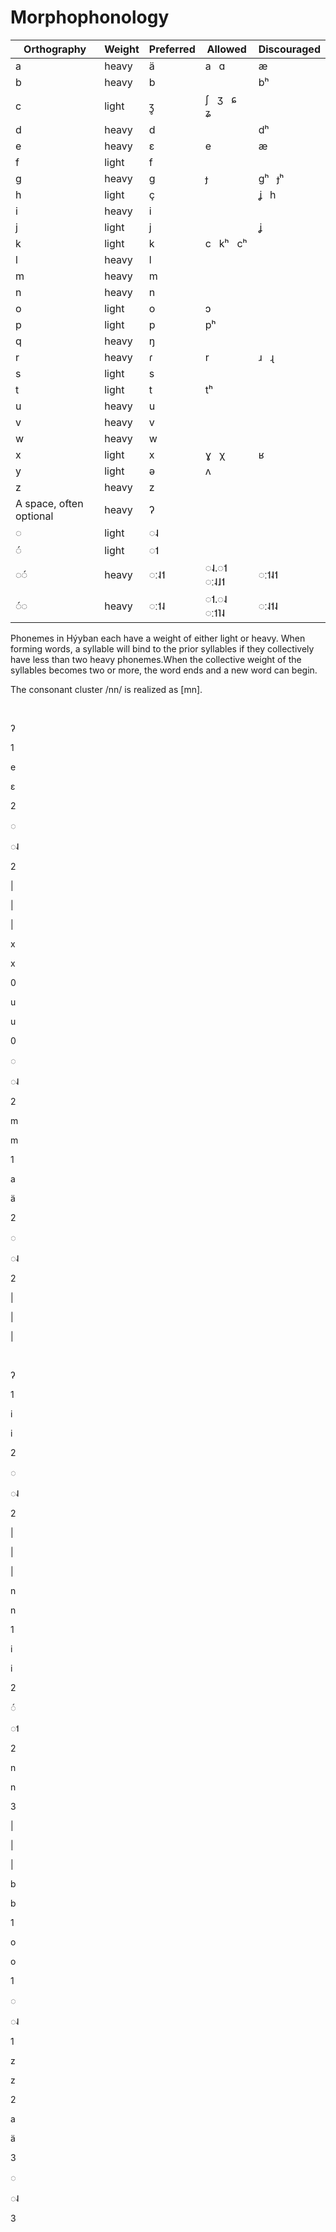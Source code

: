 # Morphophonology

| Orthography | Weight | Preferred | Allowed | Discouraged |
| ----------- | ------ | --------- | --------------- | ----------- |
| a | heavy | ä | a &nbsp; ɑ | æ | 
| b | heavy | b | &nbsp;  | bʰ | 
| c | light | ʒ̥ | ʃ &nbsp; ʒ &nbsp; ɕ &nbsp; ʑ | &nbsp;  | 
| d | heavy | d | &nbsp;  | dʰ | 
| e | heavy | ɛ | e | æ | 
| f | light | f | &nbsp;  | &nbsp;  | 
| g | heavy | g | ɟ | gʰ &nbsp; ɟʰ | 
| h | light | ç | &nbsp;  | ʝ &nbsp; h | 
| i | heavy | i | &nbsp;  | &nbsp;  | 
| j | light | j | &nbsp;  | ʝ | 
| k | light | k | c &nbsp; kʰ &nbsp; cʰ | &nbsp;  | 
| l | heavy | l | &nbsp;  | &nbsp;  | 
| m | heavy | m | &nbsp;  | &nbsp;  | 
| n | heavy | n | &nbsp;  | &nbsp;  | 
| o | light | o | ɔ | &nbsp;  | 
| p | light | p | pʰ | &nbsp;  | 
| q | heavy | ŋ | &nbsp;  | &nbsp;  | 
| r | heavy | ɾ | r | ɹ &nbsp; ɻ | 
| s | light | s | &nbsp;  | &nbsp;  | 
| t | light | t | tʰ | &nbsp;  | 
| u | heavy | u | &nbsp;  | &nbsp;  | 
| v | heavy | v | &nbsp;  | &nbsp;  | 
| w | heavy | w | &nbsp;  | &nbsp;  | 
| x | light | x | ɣ &nbsp; χ | ʁ | 
| y | light | ə | ʌ | &nbsp;  | 
| z | heavy | z | &nbsp;  | &nbsp;  | 
| A space, often optional | heavy | ʔ | &nbsp;  | &nbsp;  | 
| ◌ | light | ◌˨ | &nbsp;  | &nbsp;  | 
| ◌́ | light | ◌˦ | &nbsp;  | &nbsp;  | 
| ◌◌́ | heavy | ◌ː˨˦ | ◌˨.◌˦ &nbsp; ◌ː˨˩˦ | ◌ː˦˨˦ | 
| ◌́◌ | heavy | ◌ː˦˨ | ◌˦.◌˨ &nbsp; ◌ː˦˥˨ | ◌ː˨˦˨ | 

Phonemes in Hýyban each have a weight of either light or heavy. When forming words, a syllable will bind to the prior syllables if they
 collectively have less than two heavy phonemes.When the collective weight of the syllables becomes two or more, the word ends and a
 new word can begin.
 
The consonant cluster \/nn\/ is realized as \[mn\].

<div data-gloss="" class="gloss--glossed">
	<div class="gloss__words">
		<div class="gloss__word" style="margin-right:.5em;">
			<p class="gloss__line gloss__line--1">&nbsp;</p>
			<p class="gloss__line gloss__line--2">ʔ</p>
			<p class="gloss__line gloss__line--3">1</p>
		</div>
		<div class="gloss__word" style="margin-right:.5em;">
			<p class="gloss__line gloss__line--1">e</p>
			<p class="gloss__line gloss__line--2">ɛ</p>
			<p class="gloss__line gloss__line--3">2</p>
		</div>
		<div class="gloss__word" style="margin-right:.5em;">
			<p class="gloss__line gloss__line--1">◌</p>
			<p class="gloss__line gloss__line--2">◌˨</p>
			<p class="gloss__line gloss__line--3">2</p>
		</div>
		<div class="gloss__word" style="margin-right:.5em;">
			<p class="gloss__line gloss__line--1">|</p>
			<p class="gloss__line gloss__line--2">|</p>
			<p class="gloss__line gloss__line--3">|</p>
		</div>
		<div class="gloss__word" style="margin-right:.5em;">
			<p class="gloss__line gloss__line--1">x</p>
			<p class="gloss__line gloss__line--2">x</p>
			<p class="gloss__line gloss__line--3">0</p>
		</div>
		<div class="gloss__word" style="margin-right:.5em;">
			<p class="gloss__line gloss__line--1">u</p>
			<p class="gloss__line gloss__line--2">u</p>
			<p class="gloss__line gloss__line--3">0</p>
		</div>
		<div class="gloss__word" style="margin-right:.5em;">
			<p class="gloss__line gloss__line--1">◌</p>
			<p class="gloss__line gloss__line--2">◌˨</p>
			<p class="gloss__line gloss__line--3">2</p>
		</div>
		<div class="gloss__word" style="margin-right:.5em;">
			<p class="gloss__line gloss__line--1">m</p>
			<p class="gloss__line gloss__line--2">m</p>
			<p class="gloss__line gloss__line--3">1</p>
		</div>
		<div class="gloss__word" style="margin-right:.5em;">
			<p class="gloss__line gloss__line--1">a</p>
			<p class="gloss__line gloss__line--2">ä</p>
			<p class="gloss__line gloss__line--3">2</p>
		</div>
		<div class="gloss__word" style="margin-right:.5em;">
			<p class="gloss__line gloss__line--1">◌</p>
			<p class="gloss__line gloss__line--2">◌˨</p>
			<p class="gloss__line gloss__line--3">2</p>
		</div>
		<div class="gloss__word" style="margin-right:.5em;">
			<p class="gloss__line gloss__line--1">|</p>
			<p class="gloss__line gloss__line--2">|</p>
			<p class="gloss__line gloss__line--3">|</p>
		</div>
		<div class="gloss__word" style="margin-right:.5em;">
			<p class="gloss__line gloss__line--1">&nbsp;</p>
			<p class="gloss__line gloss__line--2">ʔ</p>
			<p class="gloss__line gloss__line--3">1</p>
		</div>
		<div class="gloss__word" style="margin-right:.5em;">
			<p class="gloss__line gloss__line--1">i</p>
			<p class="gloss__line gloss__line--2">i</p>
			<p class="gloss__line gloss__line--3">2</p>
		</div>
		<div class="gloss__word" style="margin-right:.5em;">
			<p class="gloss__line gloss__line--1">◌</p>
			<p class="gloss__line gloss__line--2">◌˨</p>
			<p class="gloss__line gloss__line--3">2</p>
		</div>
		<div class="gloss__word" style="margin-right:.5em;">
			<p class="gloss__line gloss__line--1">|</p>
			<p class="gloss__line gloss__line--2">|</p>
			<p class="gloss__line gloss__line--3">|</p>
		</div>
		<div class="gloss__word" style="margin-right:.5em;">
			<p class="gloss__line gloss__line--1">n</p>
			<p class="gloss__line gloss__line--2">n</p>
			<p class="gloss__line gloss__line--3">1</p>
		</div>
		<div class="gloss__word" style="margin-right:.5em;">
			<p class="gloss__line gloss__line--1">i</p>
			<p class="gloss__line gloss__line--2">i</p>
			<p class="gloss__line gloss__line--3">2</p>
		</div>
		<div class="gloss__word" style="margin-right:.5em;">
			<p class="gloss__line gloss__line--1">◌́</p>
			<p class="gloss__line gloss__line--2">◌˦</p>
			<p class="gloss__line gloss__line--3">2</p>
		</div>
		<div class="gloss__word" style="margin-right:.5em;">
			<p class="gloss__line gloss__line--1">n</p>
			<p class="gloss__line gloss__line--2">n</p>
			<p class="gloss__line gloss__line--3">3</p>
		</div>
		<div class="gloss__word" style="margin-right:.5em;">
			<p class="gloss__line gloss__line--1">|</p>
			<p class="gloss__line gloss__line--2">|</p>
			<p class="gloss__line gloss__line--3">|</p>
		</div>
		<div class="gloss__word" style="margin-right:.5em;">
			<p class="gloss__line gloss__line--1">b</p>
			<p class="gloss__line gloss__line--2">b</p>
			<p class="gloss__line gloss__line--3">1</p>
		</div>
		<div class="gloss__word" style="margin-right:.5em;">
			<p class="gloss__line gloss__line--1">o</p>
			<p class="gloss__line gloss__line--2">o</p>
			<p class="gloss__line gloss__line--3">1</p>
		</div>
		<div class="gloss__word" style="margin-right:.5em;">
			<p class="gloss__line gloss__line--1">◌</p>
			<p class="gloss__line gloss__line--2">◌˨</p>
			<p class="gloss__line gloss__line--3">1</p>
		</div>
		<div class="gloss__word" style="margin-right:.5em;">
			<p class="gloss__line gloss__line--1">z</p>
			<p class="gloss__line gloss__line--2">z</p>
			<p class="gloss__line gloss__line--3">2</p>
		</div>
		<div class="gloss__word" style="margin-right:.5em;">
			<p class="gloss__line gloss__line--1">a</p>
			<p class="gloss__line gloss__line--2">ä</p>
			<p class="gloss__line gloss__line--3">3</p>
		</div>
		<div class="gloss__word" style="margin-right:.5em;">
			<p class="gloss__line gloss__line--1">◌</p>
			<p class="gloss__line gloss__line--2">◌˨</p>
			<p class="gloss__line gloss__line--3">3</p>
		</div>
	</div>
</div>